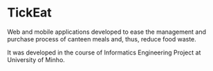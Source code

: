 # TickEat

Web and mobile applications developed to ease the management and purchase process of canteen meals and, thus, reduce food waste.

It was developed in the course of Informatics Engineering Project at University of Minho.
